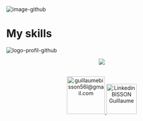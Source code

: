 

![image-github](https://user-images.githubusercontent.com/79690181/143508591-30628af0-9ae3-4cc4-b623-e08d0f8cd982.gif)


# My skills
![logo-profil-github](https://user-images.githubusercontent.com/79690181/142406791-d55d3538-de63-4191-9d6f-465a994be51e.png)



<p align="center">
   <img align="center" src="https://github-readme-stats.vercel.app/api?username=yourGithubUsername" />
</p>



<p align="center">
  <br/>
  <a href="mailto:guillaumebisson56@gmail.com?subject=Bonjour!">
  <img alt="guillaumebisson56l@gmail.com" height="100px" width="100px" src="https://encrypted-tbn0.gstatic.com/images?q=tbn:ANd9GcSlU9lQvRchXF7sWWM_W1Udd7-1_TRJponE4w&usqp=CAU" />
  </a>
  <a href="https://www.linkedin.com/in/guillaume-bisson-323067212/">
    <img alt="Linkedin BISSON Guillaume"  width="80px" src="https://upload.wikimedia.org/wikipedia/commons/thumb/c/ca/LinkedIn_logo_initials.png/600px-    LinkedIn_logo_initials.png" />
  </a>
</p>
